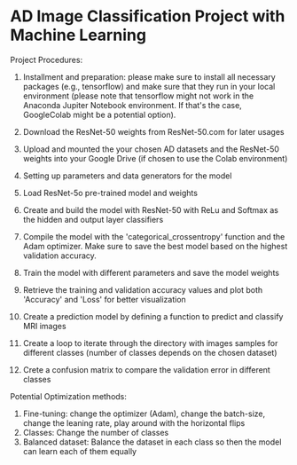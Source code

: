 # AD Image Classification Project with Machine Learning 

Project Procedures: 

1. Installment and preparation: please make sure to install all necessary packages (e.g., tensorflow) and make sure that they run in your local environment (please note that tensorflow might not work in the Anaconda Jupiter Notebook environment. If that's the case, GoogleColab might be a potential option).

2. Download the ResNet-50 weights from ResNet-50.com for later usages

3. Upload and mounted the your chosen AD datasets and the ResNet-50 weights into your Google Drive (if chosen to use the Colab environment)

4. Setting up parameters and data generators for the model 

5. Load ResNet-5o pre-trained model and weights 

6. Create and build the model with ResNet-50 with ReLu and Softmax as the hidden and output layer classifiers

7. Compile the model with the 'categorical_crossentropy' function and the Adam optimizer. Make sure to save the best model based on the highest validation accuracy.

8. Train the model with different parameters and save the model weights

9. Retrieve the training and validation accuracy values and plot both 'Accuracy' and 'Loss' for better visualization

10. Create a prediction model by defining a function to predict and classify MRI images 

11. Create a loop to iterate through the directory with images samples for different classes (number of classes depends on the chosen dataset)

12. Crete a confusion matrix to compare the validation error in different classes


Potential Optimization methods: 

1. Fine-tuning: change the optimizer (Adam), change the batch-size, change the leaning rate, play around with the horizontal flips
2. Classes: Change the number of classes 
3. Balanced dataset: Balance the dataset in each class so then the model can learn each of them equally 
